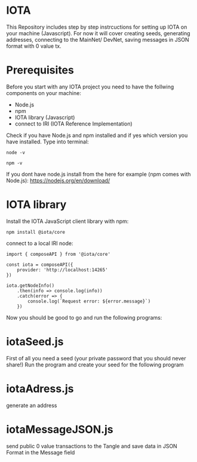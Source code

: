 # IOTA
This Repository includes step by step instrcuctions for setting up IOTA on your machine (Javascript).
For now it will cover creating seeds, generating addresses, connecting to the MainNet/ DevNet, saving messages in JSON format with 0 value tx. 

# Prerequisites
Before you start with any IOTA project you need to have the follwing components on your machine:
- Node.js
- npm
- IOTA library (Javascript)
- connect to IRI (IOTA Reference Implementation)

Check if you have Node.js and npm installed and if yes which version you have installed.
Type into terminal:
```
node -v
```
```
npm -v
```
If you dont have node.js install from the here for example (npm comes with Node.js):
https://nodejs.org/en/download/

# IOTA library
Install the IOTA JavaScript client library with npm:
```
npm install @iota/core
```
connect to a local IRI node:


```
import { composeAPI } from '@iota/core'

const iota = composeAPI({
    provider: 'http://localhost:14265'
})

iota.getNodeInfo()
    .then(info => console.log(info))
    .catch(error => {
        console.log(`Request error: ${error.message}`)
    })
```
    
Now you should be good to go and run the following programs: 

# iotaSeed.js
First of all you need a seed (your private password that you should never share!)
Run the program and create your seed for the following program

# iotaAdress.js
generate an address

# iotaMessageJSON.js
send public 0 value transactions to the Tangle and save data in JSON Format in the Message field
